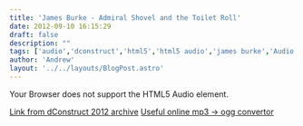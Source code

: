 ```yaml
---
title: 'James Burke - Admiral Shovel and the Toilet Roll'
date: 2012-09-10 16:15:29
draft: false
description: ""
tags: ['audio','dconstruct','html5','html5 audio','james burke','Audio']
author: 'Andrew'
layout: '../../layouts/BlogPost.astro'
---
```


   Your Browser does not support the HTML5 Audio element.

[Link from dConstruct 2012 archive](http://archive.dconstruct.org/2012/admiralshovel) [Useful online mp3 -> ogg convertor](http://media.io/)
